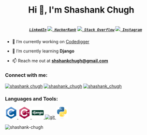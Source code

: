 <h1 align="center">Hi 👋, I'm Shashank Chugh</h1>
<h5 align="center">
  <code>
    <a href="https://www.linkedin.com/in/osmandurdag/" title="LinkedIn Profile">LinkedIn</a></code>
  <code><a href="https://www.hackerrank.com/zumrudu_anka" title="HackerRank Profile"><img width="22" src="https://github.com/zumrudu-anka/zumrudu-anka/blob/master/images/hackerrank.png"> HackerRank</a></code>
  <code><a href="https://stackoverflow.com/users/12578260/osman-durdag" title="Stack Overflow Profile"><img width="22" src="https://github.com/zumrudu-anka/zumrudu-anka/blob/master/images/stackoverflow.svg"> Stack Overflow</a></code>
  <code><a href="https://www.instagram.com/osman__durdag/" title="Instagram Profile"><img width="22" src="https://github.com/zumrudu-anka/zumrudu-anka/blob/master/images/instagram.svg"> Instagram</a></code>
</h5>

- 🔭 I’m currently working on [Codedigger](http://codedigger.tech/)

- 🌱 I’m currently learning **Django**

- 📫 Reach me out at **shshankchugh@gmail.com**

<h3 align="left">Connect with me:</h3>
<p align="left">
<a href="https://linkedin.com/in/shashank-chugh" target="blank"><img align="center" src="https://raw.githubusercontent.com/rahuldkjain/github-profile-readme-generator/neutral-icons/src/images/icons/Social/linked-in-alt.svg" alt="shashank chugh" height="30" width="40" /></a>
<a href="https://www.codechef.com/users/shashank_chugh" target="blank"><img align="center" src="https://cdn.jsdelivr.net/npm/simple-icons@3.1.0/icons/codechef.svg" alt="shashank_chugh" height="30" width="40" /></a>
<a href="https://codeforces.com/profile/shashank_chugh" target="blank"><img align="center" src="https://cdn.jsdelivr.net/npm/simple-icons@3.0.1/icons/codeforces.svg" alt="shashank_chugh" height="30" width="40" /></a>
</p>

<h3 align="left">Languages and Tools:</h3>
<p align="left"> <a href="https://www.cprogramming.com/" target="_blank"> <img src="https://raw.githubusercontent.com/devicons/devicon/master/icons/c/c-original.svg" alt="c" width="40" height="40"/> </a> <a href="https://www.w3schools.com/cpp/" target="_blank"> <img src="https://raw.githubusercontent.com/devicons/devicon/master/icons/cplusplus/cplusplus-original.svg" alt="cplusplus" width="40" height="40"/> </a> <a href="https://www.djangoproject.com/" target="_blank"> <img src="https://raw.githubusercontent.com/devicons/devicon/master/icons/django/django-original.svg" alt="django" width="40" height="40"/> </a> <a href="https://git-scm.com/" target="_blank"> <img src="https://www.vectorlogo.zone/logos/git-scm/git-scm-icon.svg" alt="git" width="40" height="40"/> </a> <a href="https://www.python.org" target="_blank"> <img src="https://raw.githubusercontent.com/devicons/devicon/master/icons/python/python-original.svg" alt="python" width="40" height="40"/> </a> </p>



<p><img align="center" src="https://github-readme-streak-stats.herokuapp.com/?user=shashank-chugh&" alt="shashank-chugh" /></p>

